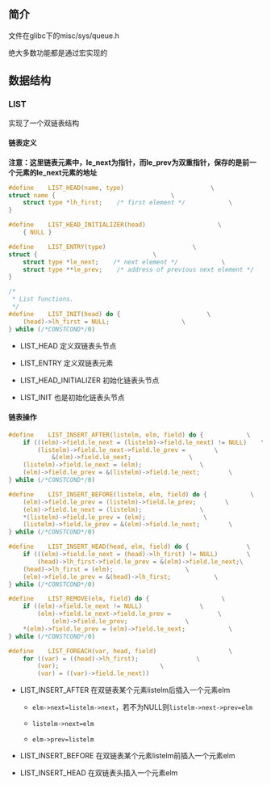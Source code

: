 ## 简介

文件在glibc下的misc/sys/queue.h

绝大多数功能都是通过宏实现的

## 数据结构

### LIST

实现了一个双链表结构

#### 链表定义

**注意：这里链表元素中，le_next为指针，而le_prev为双重指针，保存的是前一个元素的le_next元素的地址**

```c
#define    LIST_HEAD(name, type)                        \
struct name {                                \
    struct type *lh_first;    /* first element */            \
}

#define    LIST_HEAD_INITIALIZER(head)                    \
    { NULL }

#define    LIST_ENTRY(type)                        \
struct {                                \
    struct type *le_next;    /* next element */            \
    struct type **le_prev;    /* address of previous next element */    \
}

/*
 * List functions.
 */
#define    LIST_INIT(head) do {                        \
    (head)->lh_first = NULL;                    \
} while (/*CONSTCOND*/0)
```

* LIST_HEAD  定义双链表头节点

* LIST_ENTRY 定义双链表元素

* LIST_HEAD_INITIALIZER  初始化链表头节点

* LIST_INIT  也是初始化链表头节点

#### 链表操作

```c
#define    LIST_INSERT_AFTER(listelm, elm, field) do {            \
    if (((elm)->field.le_next = (listelm)->field.le_next) != NULL)    \
        (listelm)->field.le_next->field.le_prev =        \
            &(elm)->field.le_next;                \
    (listelm)->field.le_next = (elm);                \
    (elm)->field.le_prev = &(listelm)->field.le_next;        \
} while (/*CONSTCOND*/0)

#define    LIST_INSERT_BEFORE(listelm, elm, field) do {            \
    (elm)->field.le_prev = (listelm)->field.le_prev;        \
    (elm)->field.le_next = (listelm);                \
    *(listelm)->field.le_prev = (elm);                \
    (listelm)->field.le_prev = &(elm)->field.le_next;        \
} while (/*CONSTCOND*/0)

#define    LIST_INSERT_HEAD(head, elm, field) do {                \
    if (((elm)->field.le_next = (head)->lh_first) != NULL)        \
        (head)->lh_first->field.le_prev = &(elm)->field.le_next;\
    (head)->lh_first = (elm);                    \
    (elm)->field.le_prev = &(head)->lh_first;            \
} while (/*CONSTCOND*/0)

#define    LIST_REMOVE(elm, field) do {                    \
    if ((elm)->field.le_next != NULL)                \
        (elm)->field.le_next->field.le_prev =             \
            (elm)->field.le_prev;                \
    *(elm)->field.le_prev = (elm)->field.le_next;            \
} while (/*CONSTCOND*/0)

#define    LIST_FOREACH(var, head, field)                    \
    for ((var) = ((head)->lh_first);                \
        (var);                            \
        (var) = ((var)->field.le_next))
```

* LIST_INSERT_AFTER  在双链表某个元素listelm后插入一个元素elm
  
  * `elm->next=listelm->next`，若不为NULL则`listelm->next->prev=elm`
  
  * `listelm->next=elm`
  
  * `elm->prev=listelm`

* LIST_INSERT_BEFORE  在双链表某个元素listelm前插入一个元素elm

* LIST_INSERT_HEAD  在双链表头插入一个元素elm
